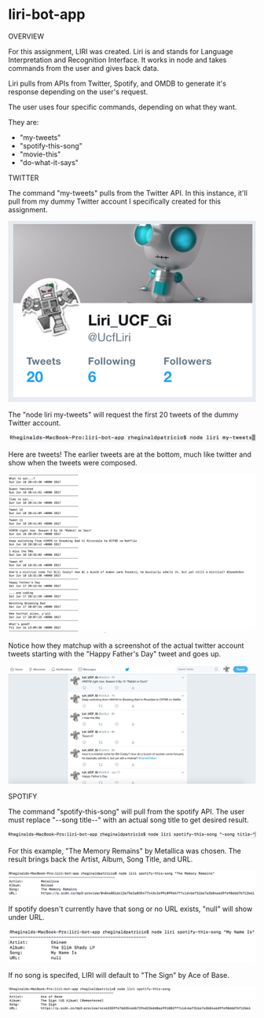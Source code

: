 # liri-bot-app

OVERVIEW

For this assignment, LIRI was created. Liri is and stands for Language Interpretation and Recognition Interface. It works in node and takes commands from the user and gives back data.

Liri pulls from APIs from Twitter, Spotify, and OMDB to generate it's response depending on the user's request. 

The user uses four specific commands, depending on what they want.

They are:
- "my-tweets"
- "spotify-this-song"
- "movie-this"
- "do-what-it-says"

TWITTER

The command "my-tweets" pulls from the Twitter API. In this instance, it'll pull from my dummy Twitter account I specifically created for this assignment. 

![In this instance, it'll pull from my dummy Twitter I specifically created for this assignment ](/images/01_twitter_generated_from.png)

The "node liri my-tweets" will request the first 20 tweets of the dummy Twitter account.

![](/images/02_twitter_command.png)

Here are tweets! The earlier tweets are at the bottom, much like twitter and show when the tweets were composed.

![](/images/03_twitter_results.png)

Notice how they matchup with a screenshot of the actual twitter account tweets starting with the "Happy Father's Day" tweet and goes up.

![](/images/04_matchup.png)

SPOTIFY

The command "spotify-this-song" will pull from the spotify API. The user must replace "--song title--" with an actual song title to get desired result.

![](/images/05_spotify_command.png)

For this example, "The Memory Remains" by Metallica was chosen. The result brings back the Artist, Album, Song Title, and URL.

![](/images/06_spotify_results.png)

If spotify doesn't currently have that song or no URL exists, "null" will show under URL.

![](/images/07_spotify_null.png)

If no song is specifed, LIRI will default to "The Sign" by Ace of Base.

![](/images/08_spotify_no_specify.png)

